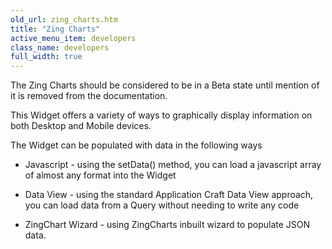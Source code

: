 ```yaml
---
old_url: zing_charts.htm
title: "Zing Charts"
active_menu_item: developers
class_name: developers
full_width: true
---
```



The Zing Charts should be considered to be in a Beta state until mention of it is removed from the documentation.

This Widget offers a variety of ways to graphically display information on both Desktop and Mobile devices.

The Widget can be populated with data in the following ways

 - Javascript - using the setData() method, you can load a javascript array of almost any format into the Widget

 - Data View - using the standard Application Craft Data View approach, you can load data from a Query without needing to write any code

 - ZingChart Wizard - using ZingCharts inbuilt wizard to populate JSON data.

